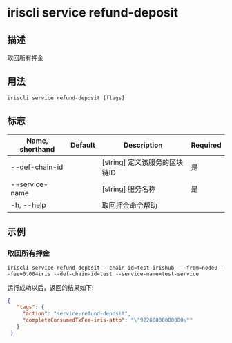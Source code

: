 # iriscli service refund-deposit 

## 描述

取回所有押金

## 用法

```
iriscli service refund-deposit [flags]
```

## 标志

| Name, shorthand       | Default                 | Description                                                                        | Required |
| --------------------- | ----------------------- | ---------------------------------------------------------------------------------- | -------- |
| --def-chain-id        |                         | [string] 定义该服务的区块链ID                                                         | 是       |
| --service-name        |                         | [string] 服务名称                                                                   | 是       |
| -h, --help            |                         | 取回押金命令帮助                                                                      |          |

## 示例

### 取回所有押金
```shell
iriscli service refund-deposit --chain-id=test-irishub  --from=node0 --fee=0.004iris --def-chain-id=test --service-name=test-service
```

运行成功以后，返回的结果如下:

```json
{
   "tags": {
     "action": "service-refund-deposit",
     "completeConsumedTxFee-iris-atto": "\"92280000000000\""
   }
 }
```